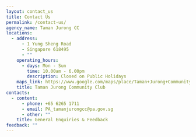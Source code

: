 ```yaml
---
layout: contact_us
title: Contact Us
permalink: /contact-us/
agency_name: Taman Jurong CC
locations:
  - address:
      - 1 Yung Sheng Road
      - Singapore 618495
      - ""
    operating_hours:
      - days: Mon - Sun
        time: 10.00am - 6.00pm
        description: Closed on Public Holidays
    maps_link: https://www.google.com/maps/place/Taman+Jurong+Community+Club/@1.3354131,103.7218658,15z/data=!4m6!3m5!1s0x31da0ffb135783c5:0xefbfa2284c107878!8m2!3d1.3354131!4d103.7218658!16s%2Fg%2F11cp83bt_3?entry=ttu&g_ep=EgoyMDI0MDgyMS4wIKXMDSoASAFQAw%3D%3D
    title: Taman Jurong Community Club
contacts:
  - content:
      - phone: +65 6265 1711
      - email: PA_tamanjurongcc@pa.gov.sg
      - other: ""
    title: General Enquiries & Feedback
feedback: ""
---
```

